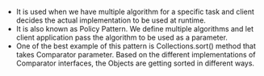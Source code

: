 - It is used when we have multiple algorithm for a specific task and client decides the actual implementation to be used at runtime.
- It is also known as Policy Pattern. We define multiple algorithms and let client application pass the algorithm to be used as a parameter. 
- One of the best example of this pattern is Collections.sort() method that takes Comparator parameter. Based on the different implementations of Comparator interfaces, the Objects are getting sorted in different ways.
